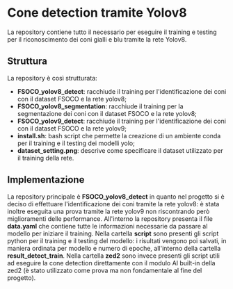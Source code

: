 # Cone detection tramite Yolov8
La repository contiene tutto il necessario per eseguire il training e testing per il riconoscimento dei coni gialli e blu tramite la rete Yolov8.

## Struttura
La repository è così strutturata:
- **FSOCO_yolov8_detect**: racchiude il training per l'identificazione dei coni con il dataset FSOCO e la rete yolov8;
- **FSOCO_yolov8_segmentation**: racchiude il training per la segmentazione dei coni con il dataset FSOCO e la rete yolov8;
- **FSOCO_yolov9_detect**: racchiude il training per l'identificazione dei coni con il dataset FSOCO e la rete yolov9;
- **install.sh**: bash script che permette la creazione di un ambiente conda per il training e il testing dei modelli yolo;
- **dataset_setting.png**: descrive come specificare il dataset utilizzato per il training della rete.

## Implementazione
La repository principale è **FSOCO_yolov8_detect** in quanto nel progetto si è deciso di effettuare l'identificazione dei coni tramite la rete yolov8: è stata inoltre eseguita una prova tramite la rete yolov9 non riscontrando però miglioramenti delle performance.
All'interno la repository presenta il file **data.yaml** che contiene tutte le informazioni necessarie da passare al modello per iniziare il training.
Nella cartella **script** sono presenti gli script python per il training e il testing del modello: i risultati vengono poi salvati, in maniera ordinata per modello e numero di epoche, all'interno della cartella **result_detect_train**.
Nella cartella **zed2** sono invece presenti gli script utili ad eseguire la cone detection direttamente con il modulo AI built-in della zed2 (è stato utilizzato come prova ma non fondamentale al fine del progetto).

